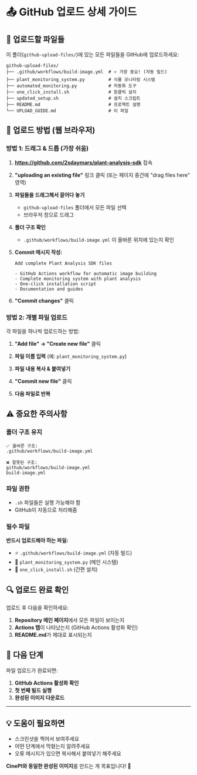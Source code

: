 # 📤 GitHub 업로드 상세 가이드

## 🎯 업로드할 파일들

이 폴더(`github-upload-files/`)에 있는 모든 파일들을 GitHub에 업로드하세요:

```
github-upload-files/
├── .github/workflows/build-image.yml  # ⭐ 가장 중요! (자동 빌드)
├── plant_monitoring_system.py         # 식물 모니터링 시스템
├── automated_monitoring.py            # 자동화 도구
├── one_click_install.sh               # 원클릭 설치
├── updated_setup.sh                   # 설치 스크립트
├── README.md                          # 프로젝트 설명
└── UPLOAD_GUIDE.md                    # 이 파일
```

## 📱 업로드 방법 (웹 브라우저)

### 방법 1: 드래그 & 드롭 (가장 쉬움)

1. **https://github.com/2sdaymars/plant-analysis-sdk** 접속

2. **"uploading an existing file"** 링크 클릭
   (또는 페이지 중간에 "drag files here" 영역)

3. **파일들을 드래그해서 끌어다 놓기**
   - `github-upload-files` 폴더에서 모든 파일 선택
   - 브라우저 창으로 드래그

4. **폴더 구조 확인**
   - `.github/workflows/build-image.yml` 이 올바른 위치에 있는지 확인

5. **Commit 메시지 작성:**
   ```
   Add complete Plant Analysis SDK files

   - GitHub Actions workflow for automatic image building
   - Complete monitoring system with plant analysis
   - One-click installation script
   - Documentation and guides
   ```

6. **"Commit changes"** 클릭

### 방법 2: 개별 파일 업로드

각 파일을 하나씩 업로드하는 방법:

1. **"Add file" → "Create new file"** 클릭

2. **파일 이름 입력** (예: `plant_monitoring_system.py`)

3. **파일 내용 복사 & 붙여넣기**

4. **"Commit new file"** 클릭

5. **다음 파일로 반복**

## ⚠️ 중요한 주의사항

### 폴더 구조 유지
```
✅ 올바른 구조:
.github/workflows/build-image.yml

❌ 잘못된 구조:  
github/workflows/build-image.yml
build-image.yml
```

### 파일 권한
- `.sh` 파일들은 실행 가능해야 함
- GitHub이 자동으로 처리해줌

### 필수 파일
**반드시 업로드해야 하는 파일:**
- ⭐ `.github/workflows/build-image.yml` (자동 빌드)
- 🌱 `plant_monitoring_system.py` (메인 시스템)
- 🚀 `one_click_install.sh` (간편 설치)

## 🔍 업로드 완료 확인

업로드 후 다음을 확인하세요:

1. **Repository 메인 페이지**에서 모든 파일이 보이는지
2. **Actions 탭**이 나타났는지 (GitHub Actions 활성화 확인)
3. **README.md**가 제대로 표시되는지

## 🚀 다음 단계

파일 업로드가 완료되면:

1. **GitHub Actions 활성화 확인**
2. **첫 번째 빌드 실행**  
3. **완성된 이미지 다운로드**

---

## 💡 도움이 필요하면

- 스크린샷을 찍어서 보여주세요
- 어떤 단계에서 막혔는지 알려주세요  
- 오류 메시지가 있으면 복사해서 붙여넣기 해주세요

**CinePI와 동일한 완성된 이미지**를 만드는 게 목표입니다! 🎯